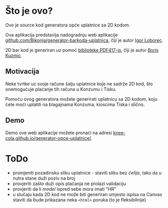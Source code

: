# Što je ovo?
Ovo je source kod generatora opće uplatnice sa 2D kodom.

Ova aplikacija predstavlja nadogradnju web aplikacije [github.com/Bikonja/generator-barkoda-uplatnica](https://github.com/Bikonja/generator-barkoda-uplatnica), čiji je autor [Igor Loborec](https://github.com/Bikonja).

2D bar kod je generiran uz pomoć [biblioteke PDF417-js](https://github.com/bkuzmic/pdf417-js), čiji je autor [Boris Kuzmic](https://github.com/bkuzmic).

## Motivacija
Neke tvrtke uz svoje račune šalju uplatnice koje ne sadrže 2D kod, što onemogućuje plaćanje tih računa u Konzumu i Tisku.

Pomoću ovog generatora možete generirati uplatnicu sa 2D kodom, koju ćete moći uplatiti na blagajnama Konzuma, kioscima Tiska i slično.

## Demo
Demo ove web aplikacije možete pronaći na adresi [knee-cola.github.io/generator-opce-uplatnice/](https://knee-cola.github.io/generator-opce-uplatnice/).

# ToDo
* promjeniti pozadinsku sliku uplatnice - staviti sliku bez *ćelija*, tako da u nutra stane duži poziv na broj
* provjeriti zašto duži opis plaćanja ne prolazi validaciju
* provjeriti da li *model* ispred sebe mora imati "HR"
* u slučaju kada 2D kod ne može biti generiran umjesto ispisa na Canvas staviti da bude prikazana neka `<html>` poruka (to je fleksibilnije)